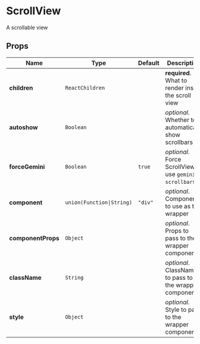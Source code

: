 # ScrollView

A scrollable view

## Props
|Name|Type|Default|Description|
|----|----|-------|-----------|
| **children** | <code>ReactChildren</code> |  | **required**. What to render inside the scroll view |
| **autoshow** | <code>Boolean</code> |  | *optional*. Whether to automatically show scrollbars |
| **forceGemini** | <code>Boolean</code> | <code>true</code> | *optional*. Force ScrollView to use `gemini-scrollbar`s |
| **component** | <code>union(Function&#124;String)</code> | <code>"div"</code> | *optional*. Component to use as the wrapper |
| **componentProps** | <code>Object</code> |  | *optional*. Props to pass to the wrapper component |
| **className** | <code>String</code> |  | *optional*. ClassName to pass to the wrapper component |
| **style** | <code>Object</code> |  | *optional*. Style to pass to the wrapper component |